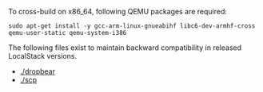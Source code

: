 To cross-build on x86\_64, following QEMU packages are required:

```
sudo apt-get install -y gcc-arm-linux-gnueabihf libc6-dev-armhf-cross qemu-user-static qemu-system-i386
```

The following files exist to maintain backward compatibility in released LocalStack versions.

- [./dropbear](./dropbear)
- [./scp](./dropbear)
